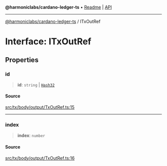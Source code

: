 **@harmoniclabs/cardano-ledger-ts** • [Readme](../Introduction) \| [API](../globals)

***

[@harmoniclabs/cardano-ledger-ts](../Introduction) / ITxOutRef

# Interface: ITxOutRef

## Properties

### id

> **id**: `string` \| [`Hash32`](../classes/Hash32)

#### Source

[src/tx/body/output/TxOutRef.ts:15](https://github.com/HarmonicLabs/cardano-ledger-ts/blob/d1659b0/src/tx/body/output/TxOutRef.ts#L15)

***

### index

> **index**: `number`

#### Source

[src/tx/body/output/TxOutRef.ts:16](https://github.com/HarmonicLabs/cardano-ledger-ts/blob/d1659b0/src/tx/body/output/TxOutRef.ts#L16)
